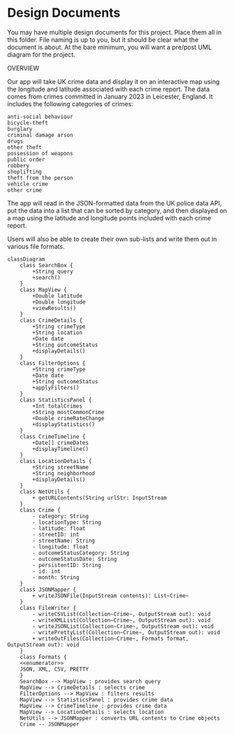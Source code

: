 # Design Documents

You may have multiple design documents for this project. Place them all in this folder. File naming is up to you, but it should be clear what the document is about. At the bare minimum, you will want a pre/post UML diagram for the project. 

OVERVIEW

Our app will take UK crime data and display it on an interactive map using the longitude and latitude associated with each crime report. The data comes from crimes committed in January 2023 in Leicester, England. It includes the following categories of crimes: 

    anti-social behaviour
    bicycle-theft
    burglary
    criminal damage arson
    drugs
    other theft
    possession of weapons
    public order
    robbery
    shoplifting
    theft from the person
    vehicle crime
    other crime

The app will read in the JSON-formatted data from the UK police data API, put the data into a list that can be sorted by category, and then displayed on a map using the latitude and longitude points included with each crime report. 

Users will also be able to create their own sub-lists and write them out in various file formats. 

```mermaid
classDiagram
    class SearchBox {
        +String query
        +search()
    }
    class MapView {
        +Double latitude
        +Double longitude
        +viewResults()
    }
    class CrimeDetails {
        +String crimeType
        +String location
        +Date date
        +String outcomeStatus
        +displayDetails()
    }
    class FilterOptions {
        +String crimeType
        +Date date
        +String outcomeStatus
        +applyFilters()
    }
    class StatisticsPanel {
        +Int totalCrimes
        +String mostCommonCrime
        +Double crimeRateChange
        +displayStatistics()
    }
    class CrimeTimeline {
        +Date[] crimeDates
        +displayTimeline()
    }
    class LocationDetails {
        +String streetName
        +String neighborhood
        +displayDetails()
    }
    class NetUtils {
        + getURLContents(String urlStr: InputStream
    }
    class Crime {
        - category: String
        - locationType: String
        - latitude: float
        - streetID: int
        - streetName: String
        - longitude: float
        - outcomeStatusCategory: String
        - outcomeStatusDate: String
        - persistentID: String
        - id: int
        - month: String
    }
    class JSONMapper {
        + writeJSONFile(InputStream contents): List~Crime~
    }
    class FileWriter {
        - writeCSVList(Collection~Crime~, OutputStream out): void
        - writeXMLList(Collection~Crime~, OutputStream out): void
        - writeJSONList(Collection~Crime~, OutputStream out): void
        - writePrettyList(Collection~Crime~, OutputStream out): void
        + writeOutFiles(Collection~Crime~, Formats format, OutputStream out): void
    }
    class Formats {
    <<enumerator>>
    JSON, XML, CSV, PRETTY
    }
    SearchBox --> MapView : provides search query
    MapView --> CrimeDetails : selects crime
    FilterOptions --> MapView : filters results
    MapView --> StatisticsPanel : provides crime data
    MapView --> CrimeTimeline : provides crime data
    MapView --> LocationDetails : selects location
    NetUtils --> JSONMapper : converts URL contents to Crime objects
    Crime -- JSONMapper 

```
